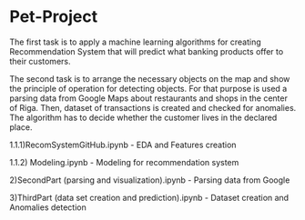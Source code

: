 # Pet-Project

The first task is to apply a machine learning algorithms for creating Recommendation System that will predict what banking products offer to their customers. 

The second task is to arrange the necessary objects on the map and show the principle of operation for detecting objects. For that purpose is used a parsing data from Google Maps about restaurants and shops in the center of Riga. Then, dataset of transactions is created and checked for anomalies. The algorithm has to decide whether the customer lives in the declared place.


1.1.1)RecomSystemGitHub.ipynb - EDA and Features creation

1.1.2) Modeling.ipynb - Modeling for recommendation system

2)SecondPart (parsing and visualization).ipynb - Parsing data from Google

3)ThirdPart (data set creation and prediction).ipynb - Dataset creation and Anomalies detection
 
